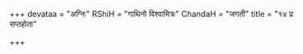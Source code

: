 +++
devataa = "अग्निः"
RShiH = "गाथिनो विश्वामित्रः"
ChandaH = "जगती"
title = "१४ प्र सप्तहोता"

+++
